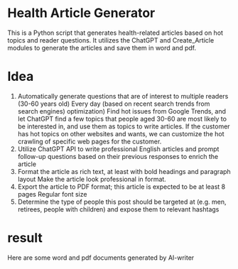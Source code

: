 # Health Article Generator

This is a Python script that generates health-related articles based on hot topics and reader questions. It utilizes the ChatGPT and Create_Article modules to generate the articles and save them in word and pdf.

# Idea
1. Automatically generate questions that are of interest to multiple readers (30-60 years old)
Every day (based on recent search trends from search engines)
optimization)
Find hot issues from Google Trends, and let ChatGPT find a few topics that people aged 30-60 are most likely to be interested in, and use them as topics to write articles.
If the customer has hot topics on other websites and wants, we can customize the hot crawling of specific web pages for the customer.
2. Utilize ChatGPT API to write professional English articles and prompt follow-up questions based on their previous responses to enrich the article
3. Format the article as rich text, at least with bold headings and paragraph layout
Make the article look professional in format.
4. Export the article to PDF format; this article is expected to be at least 8 pages
Regular font size
5. Determine the type of people this post should be targeted at (e.g. men, retirees, people with children) and expose them to relevant hashtags

# result
Here are some word and pdf documents generated by AI-writer
